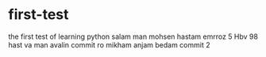 # first-test
the first test of learning python
salam man mohsen hastam 
emrroz 5 Hbv 98 hast va man avalin commit ro mikham anjam bedam
commit 2
